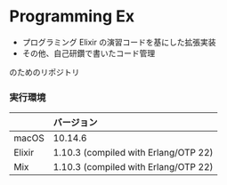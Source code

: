# Programming Ex

- プログラミング Elixir の演習コードを基にした拡張実装
- その他、自己研鑽で書いたコード管理

のためのリポジトリ

### 実行環境

|        | バージョン                           |
| :----- | :----------------------------------- |
| macOS  | 10.14.6                              |
| Elixir | 1.10.3 (compiled with Erlang/OTP 22) |
| Mix    | 1.10.3 (compiled with Erlang/OTP 22) |
